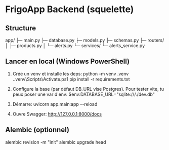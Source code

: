 
# FrigoApp Backend (squelette)

## Structure
app/
├─ main.py
├─ database.py
├─ models.py
├─ schemas.py
├─ routers/
│  ├─ products.py
│  └─ alerts.py
└─ services/
   └─ alerts_service.py

## Lancer en local (Windows PowerShell)
1) Crée un venv et installe les deps:
   python -m venv .venv
   .\.venv\Scripts\Activate.ps1
   pip install -r requirements.txt

2) Configure la base (par défaut DB_URL vise Postgres). Pour tester vite, tu peux poser une var d'env:
   $env:DATABASE_URL="sqlite:///./dev.db"

3) Démarre:
   uvicorn app.main:app --reload

4) Ouvre Swagger:
   http://127.0.0.1:8000/docs

## Alembic (optionnel)
   alembic revision -m "init"
   alembic upgrade head
